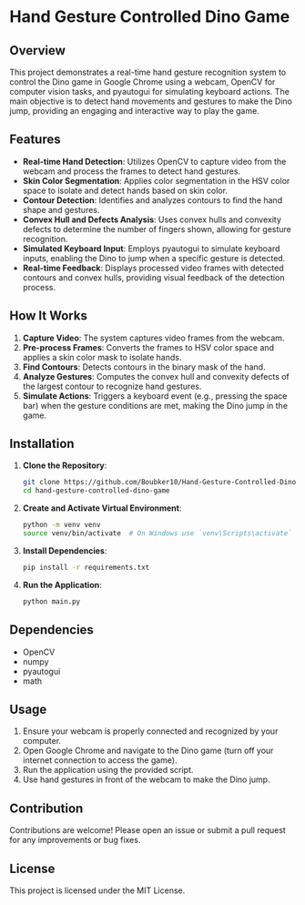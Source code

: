 # Hand Gesture Controlled Dino Game

## Overview

This project demonstrates a real-time hand gesture recognition system to control the Dino game in Google Chrome using a webcam, OpenCV for computer vision tasks, and pyautogui for simulating keyboard actions. The main objective is to detect hand movements and gestures to make the Dino jump, providing an engaging and interactive way to play the game.

## Features

- **Real-time Hand Detection**: Utilizes OpenCV to capture video from the webcam and process the frames to detect hand gestures.
- **Skin Color Segmentation**: Applies color segmentation in the HSV color space to isolate and detect hands based on skin color.
- **Contour Detection**: Identifies and analyzes contours to find the hand shape and gestures.
- **Convex Hull and Defects Analysis**: Uses convex hulls and convexity defects to determine the number of fingers shown, allowing for gesture recognition.
- **Simulated Keyboard Input**: Employs pyautogui to simulate keyboard inputs, enabling the Dino to jump when a specific gesture is detected.
- **Real-time Feedback**: Displays processed video frames with detected contours and convex hulls, providing visual feedback of the detection process.

## How It Works

1. **Capture Video**: The system captures video frames from the webcam.
2. **Pre-process Frames**: Converts the frames to HSV color space and applies a skin color mask to isolate hands.
3. **Find Contours**: Detects contours in the binary mask of the hand.
4. **Analyze Gestures**: Computes the convex hull and convexity defects of the largest contour to recognize hand gestures.
5. **Simulate Actions**: Triggers a keyboard event (e.g., pressing the space bar) when the gesture conditions are met, making the Dino jump in the game.

## Installation

1. **Clone the Repository**:
    ```bash
    git clone https://github.com/Boubker10/Hand-Gesture-Controlled-Dino-Game.git
    cd hand-gesture-controlled-dino-game
    ```

2. **Create and Activate Virtual Environment**:
    ```bash
    python -m venv venv
    source venv/bin/activate  # On Windows use `venv\Scripts\activate`
    ```

3. **Install Dependencies**:
    ```bash
    pip install -r requirements.txt
    ```

4. **Run the Application**:
    ```bash
    python main.py
    ```

## Dependencies

- OpenCV
- numpy
- pyautogui
- math

## Usage

1. Ensure your webcam is properly connected and recognized by your computer.
2. Open Google Chrome and navigate to the Dino game (turn off your internet connection to access the game).
3. Run the application using the provided script.
4. Use hand gestures in front of the webcam to make the Dino jump.

## Contribution

Contributions are welcome! Please open an issue or submit a pull request for any improvements or bug fixes.

## License

This project is licensed under the MIT License.
